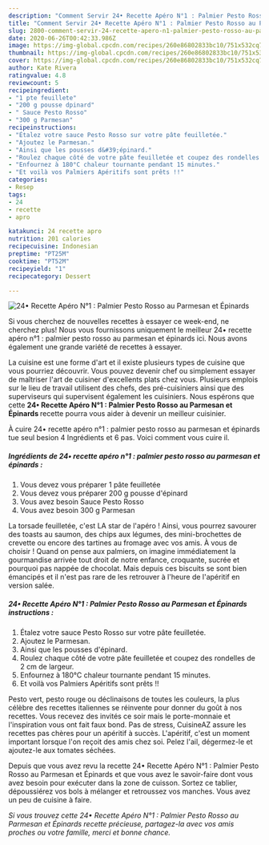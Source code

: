 ```yaml
---
description: "Comment Servir 24• Recette Apéro N°1 : Palmier Pesto Rosso au Parmesan et Épinards"
title: "Comment Servir 24• Recette Apéro N°1 : Palmier Pesto Rosso au Parmesan et Épinards"
slug: 2800-comment-servir-24-recette-apero-n1-palmier-pesto-rosso-au-parmesan-et-epinards
date: 2020-06-26T00:42:33.986Z
image: https://img-global.cpcdn.com/recipes/260e86802833bc10/751x532cq70/24•-recette-apero-n1-palmier-pesto-rosso-au-parmesan-et-epinards-photo-principale-de-la-recette.jpg
thumbnail: https://img-global.cpcdn.com/recipes/260e86802833bc10/751x532cq70/24•-recette-apero-n1-palmier-pesto-rosso-au-parmesan-et-epinards-photo-principale-de-la-recette.jpg
cover: https://img-global.cpcdn.com/recipes/260e86802833bc10/751x532cq70/24•-recette-apero-n1-palmier-pesto-rosso-au-parmesan-et-epinards-photo-principale-de-la-recette.jpg
author: Kate Rivera
ratingvalue: 4.8
reviewcount: 5
recipeingredient:
- "1 pte feuillete"
- "200 g pousse dpinard"
- " Sauce Pesto Rosso"
- "300 g Parmesan"
recipeinstructions:
- "Étalez votre sauce Pesto Rosso sur votre pâte feuilletée."
- "Ajoutez le Parmesan."
- "Ainsi que les pousses d&#39;épinard."
- "Roulez chaque côté de votre pâte feuilletée et coupez des rondelles de 2 cm de largeur."
- "Enfournez à 180°C chaleur tournante pendant 15 minutes."
- "Et voilà vos Palmiers Apéritifs sont prêts !!"
categories:
- Resep
tags:
- 24
- recette
- apro

katakunci: 24 recette apro 
nutrition: 201 calories
recipecuisine: Indonesian
preptime: "PT25M"
cooktime: "PT52M"
recipeyield: "1"
recipecategory: Dessert

---
```



![24• Recette Apéro N°1 : Palmier Pesto Rosso au Parmesan et Épinards](https://img-global.cpcdn.com/recipes/260e86802833bc10/751x532cq70/24•-recette-apero-n1-palmier-pesto-rosso-au-parmesan-et-epinards-photo-principale-de-la-recette.jpg)

Si vous cherchez de nouvelles recettes à essayer ce week-end, ne cherchez plus! Nous vous fournissons uniquement le meilleur 24• recette apéro n°1 : palmier pesto rosso au parmesan et épinards ici. Nous avons également une grande variété de recettes à essayer.

La cuisine est une forme d'art et il existe plusieurs types de cuisine que vous pourriez découvrir. Vous pouvez devenir chef ou simplement essayer de maîtriser l'art de cuisiner d'excellents plats chez vous. Plusieurs emplois sur le lieu de travail utilisent des chefs, des pré-cuisiniers ainsi que des superviseurs qui supervisent également les cuisiniers. Nous espérons que cette <strong> 24• Recette Apéro N°1 : Palmier Pesto Rosso au Parmesan et Épinards </strong> recette pourra vous aider à devenir un meilleur cuisinier.

<!--inarticleads1-->

À cuire 24• recette apéro n°1 : palmier pesto rosso au parmesan et épinards tue seul besion 4 Ingrédients et 6 pas. Voici comment vous cuire il.

##### Ingrédients de 24• recette apéro n°1 : palmier pesto rosso au parmesan et épinards :

1. Vous devez vous préparer 1 pâte feuilletée
1. Vous devez vous préparer 200 g pousse d&#39;épinard
1. Vous avez besoin  Sauce Pesto Rosso
1. Vous avez besoin 300 g Parmesan


La torsade feuilletée, c&#39;est LA star de l&#39;apéro ! Ainsi, vous pourrez savourer des toasts au saumon, des chips aux légumes, des mini-brochettes de crevette ou encore des tartines au fromage avec vos amis. À vous de choisir ! Quand on pense aux palmiers, on imagine immédiatement la gourmandise arrivée tout droit de notre enfance, croquante, sucrée et pourquoi pas nappée de chocolat. Mais depuis ces biscuits se sont bien émancipés et il n&#39;est pas rare de les retrouver à l&#39;heure de l&#39;apéritif en version salée. 

<!--inarticleads2-->

##### 24• Recette Apéro N°1 : Palmier Pesto Rosso au Parmesan et Épinards instructions :

1. Étalez votre sauce Pesto Rosso sur votre pâte feuilletée.
1. Ajoutez le Parmesan.
1. Ainsi que les pousses d&#39;épinard.
1. Roulez chaque côté de votre pâte feuilletée et coupez des rondelles de 2 cm de largeur.
1. Enfournez à 180°C chaleur tournante pendant 15 minutes.
1. Et voilà vos Palmiers Apéritifs sont prêts !!


Pesto vert, pesto rouge ou déclinaisons de toutes les couleurs, la plus célèbre des recettes italiennes se réinvente pour donner du goût à nos recettes. Vous recevez des invités ce soir mais le porte-monnaie et l&#39;inspiration vous ont fait faux bond. Pas de stress, CuisineAZ assure les recettes pas chères pour un apéritif à succès. L&#39;apéritif, c&#39;est un moment important lorsque l&#39;on reçoit des amis chez soi. Pelez l&#39;ail, dégermez-le et ajoutez-le aux tomates séchées. 

<!--inarticleads1-->

<p>
Depuis que vous avez revu la recette 24• Recette Apéro N°1 : Palmier Pesto Rosso au Parmesan et Épinards et que vous avez le savoir-faire dont vous avez besoin pour exécuter dans la zone de cuisson. Sortez ce tablier, dépoussiérez vos bols à mélanger et retroussez vos manches. Vous avez un peu de cuisine à faire.
</p>

<p>
<i>Si vous trouvez cette 24• Recette Apéro N°1 : Palmier Pesto Rosso au Parmesan et Épinards recette précieuse, partagez-la avec vos amis proches ou votre famille, merci et bonne chance.</i>
</p>
